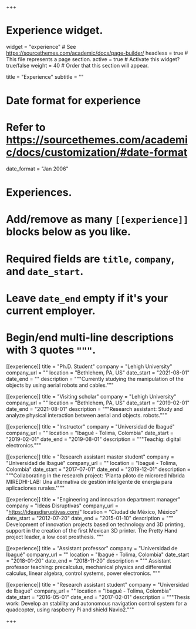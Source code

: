 +++
# Experience widget.
widget = "experience"  # See https://sourcethemes.com/academic/docs/page-builder/
headless = true  # This file represents a page section.
active = true  # Activate this widget? true/false
weight = 40  # Order that this section will appear.

title = "Experience"
subtitle = ""

# Date format for experience
#   Refer to https://sourcethemes.com/academic/docs/customization/#date-format
date_format = "Jan 2006"

# Experiences.
#   Add/remove as many `[[experience]]` blocks below as you like.
#   Required fields are `title`, `company`, and `date_start`.
#   Leave `date_end` empty if it's your current employer.
#   Begin/end multi-line descriptions with 3 quotes `"""`.


[[experience]]
  title = "Ph.D. Student"
  company = "Lehigh University"
  company_url = ""
  location = "Bethlehem, PA, US"
  date_start = "2021-08-01"
  date_end = ""
  description = """Currently studying the manipulation of the objects by using aerial robots and cables."""

[[experience]]
  title = "Visiting scholar"
  company = "Lehigh University"
  company_url = ""
  location = "Bethlehem, PA, US"
  date_start = "2019-02-01"
  date_end = "2021-08-01"
  description = """Research assistant: Study and analyze physical interaction between aerial and objects.
robots."""


[[experience]]
  title = "Instructor"
  company = "Universidad de Ibagué"
  company_url = ""
  location = "Ibagué - Tolima, Colombia"
  date_start = "2019-02-01"
  date_end = "2019-08-01"
  description = """Teachig: digital electronics."""
  
  [[experience]]
  title = "Research assistant master student"
  company = "Universidad de Ibagué"
  company_url = ""
  location = "Ibagué - Tolima, Colombia"
  date_start = "2017-07-01"
  date_end = "2019-12-01"
  description = """Collaborating in the research project: 'Planta piloto de microred híbrida MIREDHI-LAB: Una alternatíva de gestión inteligente de energía para aplicaciones rurales.'"""


[[experience]]
  title = "Engineering and innovation department manager"
  company = "Ideas Disruptivas"
  company_url = "https://ideasdisruptivas.com/"
  location = "Ciudad de México, México"
  date_start = "2012-07-20"
  date_end = "2015-01-10"
  description = """
Development of innovation projects based on technology and 3D printing, support in the creation of the first Mexican 3D printer. The Pretty Hand project leader, a low cost prosthesis.
  """
  
  [[experience]]
  title = "Assistant professor"
  company = "Universidad de Ibagué"
  company_url = ""
  location = "Ibagué - Tolima, Colombia"
  date_start = "2018-01-20"
  date_end = "2018-11-20"
  description = """
Assistant professor teaching: precalculus, mechanical physics and differential calculus, linear algebra, control systems, power electronics.
  """

[[experience]]
  title = "Research assistant student"
  company = "Universidad de Ibagué"
  company_url = ""
  location = "Ibagué - Tolima, Colombia"
  date_start = "2016-05-01"
  date_end = "2017-02-01"
  description = """Thesis work: Develop an stability and autonomous navigation control system for a quadcopter, using raspberry Pi and shield Navio2."""

+++
